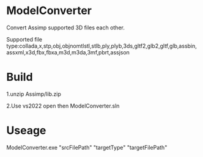 # ModelConverter
Convert Assimp supported 3D files each other.

Supported file type:collada,x,stp,obj,objnomtlstl,stlb,ply,plyb,3ds,gltf2,glb2,gltf,glb,assbin,assxml,x3d,fbx,fbxa,m3d,m3da,3mf,pbrt,assjson
# Build
1.unzip Assimp/lib.zip

2.Use vs2022 open then ModelConverter.sln
# Useage
ModelConverter.exe "srcFilePath" "targetType" "targetFilePath" 

